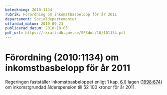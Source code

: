 ```yaml
---
beteckning: 2010:1134
rubrik: Förordning om inkomstbasbelopp för år 2011
departement: Socialdepartementet
utfardad_datum: 2010-09-23
publicerad_datum: 2010-10-05
pdf_url: https://rkrattsdb.gov.se/SFSdoc/10/101134.pdf
---
```


# Förordning (2010:1134) om inkomstbasbelopp för år 2011

Regeringen fastställer inkomstbasbeloppet enligt 1 kap. [6 §](#kap1.6) lagen ([1998:674](https://selex.se/eli/sfs/1998/674)) om inkomstgrundad ålderspension till 52 100 kronor för år 2011.